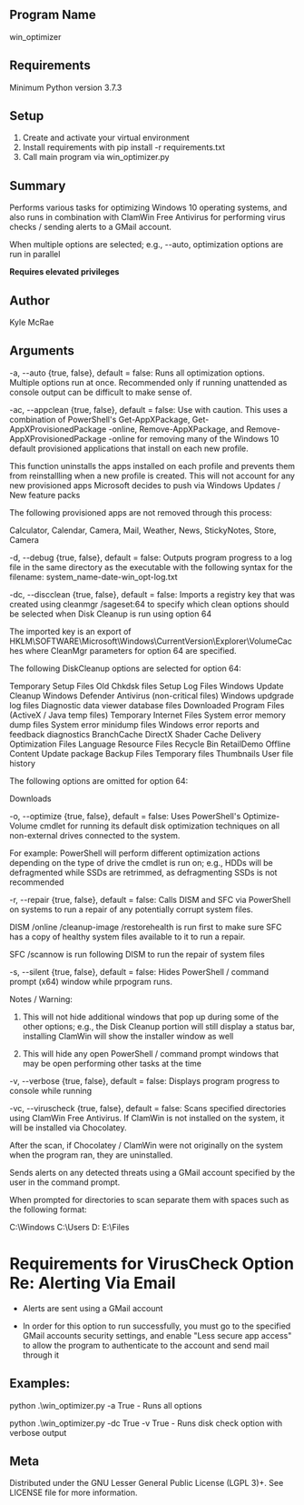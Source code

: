 ﻿## Program Name 
win_optimizer

## Requirements
Minimum Python version 3.7.3

## Setup
1) Create and activate your virtual environment
2) Install requirements with pip install -r requirements.txt
3) Call main program via win_optimizer.py

## Summary
Performs various tasks for optimizing Windows 10 operating systems, and also runs in combination
with ClamWin Free Antivirus for performing virus checks / sending alerts to a GMail account.

When multiple options are selected; e.g., --auto, optimization options are run in parallel

**Requires elevated privileges**

## Author
Kyle McRae

## Arguments

-a, --auto {true, false}, default = false: Runs all optimization options. Multiple options run at once. Recommended only if running unattended as console output can be difficult to make sense of.

-ac, --appclean {true, false}, default = false: Use with caution. This uses a combination of PowerShell's Get-AppXPackage, 
Get-AppXProvisionedPackage -online, Remove-AppXPackage, and Remove-AppXProvisionedPackage -online 
for removing many of the Windows 10 default provisioned applications that install on each new profile.

This function uninstalls the apps installed on each profile and prevents them
from reinstallling when a new profile is created. This will not account for
any new provisioned apps Microsoft decides to push via Windows Updates / New
feature packs

The following provisioned apps are not removed through this process:

Calculator, Calendar, Camera, Mail, Weather, News, StickyNotes, Store, Camera


-d, --debug {true, false}, default = false: Outputs program progress to a log file in the same
directory as the executable with the following syntax for the filename: system_name-date-win_opt-log.txt


-dc, --discclean {true, false}, default = false: Imports a registry key that was created using cleanmgr /sageset:64
to specify which clean options should be selected when Disk Cleanup
is run using option 64

The imported key is an export of HKLM\SOFTWARE\Microsoft\Windows\CurrentVersion\Explorer\VolumeCaches
where CleanMgr parameters for option 64 are specified.

The following DiskCleanup options are selected for option 64:

Temporary Setup Files
Old Chkdsk files
Setup Log Files
Windows Update Cleanup
Windows Defender Antivirus (non-critical files)
Windows updgrade log files
Diagnostic data viewer database files
Downloaded Program Files (ActiveX / Java temp files)
Temporary Internet Files
System error memory dump files
System error minidump files
Windows error reports and feedback diagnostics
BranchCache
DirectX Shader Cache
Delivery Optimization Files
Language Resource Files
Recycle Bin
RetailDemo Offline Content
Update package Backup Files
Temporary files
Thumbnails
User file history

The following options are omitted for option 64:

Downloads


-o, --optimize {true, false}, default = false: Uses PowerShell's Optimize-Volume cmdlet for running its default disk
optimization techniques on all non-external drives connected to the
system.

For example:    PowerShell will perform different optimization actions
                depending on the type of drive the cmdlet is run on;
                e.g., HDDs will be defragmented while SSDs are retrimmed,
                as defragmenting SSDs is not recommended


-r, --repair {true, false}, default = false: Calls DISM and SFC via PowerShell on systems to run a repair
of any potentially corrupt system files.

DISM /online /cleanup-image /restorehealth is run first to make
sure SFC has a copy of healthy system files available to it
to run a repair.

SFC /scannow is run following DISM to run the repair of system
files


-s, --silent {true, false}, default = false: Hides PowerShell / command prompt (x64)
window while prpogram runs. 

Notes / Warning: 

1) This will not hide additional windows that pop up during some of the other options;
e.g., the Disk Cleanup portion will still display a status bar, installing ClamWin will
show the installer window as well 

2) This will hide any open PowerShell / command prompt windows that may be open performing
other tasks at the time


-v, --verbose {true, false}, default = false: Displays program progress to console while running


-vc, --viruscheck {true, false}, default = false: Scans specified directories using ClamWin Free
Antivirus. If ClamWin is not installed on the system, it will be installed via Chocolatey.

After the scan, if Chocolatey / ClamWin were not originally on the system when the program ran,
they are uninstalled.

Sends alerts on any detected threats using a GMail account specified by the user in the command
prompt. 

When prompted for directories to scan separate them with spaces such as the following format:

C:\Windows C:\Users D: E:\Files


# Requirements for VirusCheck Option Re: Alerting Via Email

-   Alerts are sent using a GMail account

-   In order for this option to run successfully, you must go to the specified GMail accounts
    security settings, and enable "Less secure app access" to allow the program to
    authenticate to the account and send mail through it

## Examples:

python .\win_optimizer.py -a True - Runs all options

python .\win_optimizer.py -dc True -v True - Runs disk check option with verbose output
    
## Meta

Distributed under the GNU Lesser General Public License (LGPL 3)+. See LICENSE file for more information.